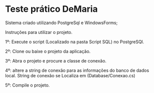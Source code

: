 # Teste prático DeMaria

Sistema criado utilizando PostgreSql e WindowsForms;<p>
<p>
Instruções para utilizar o projeto.<p>
1º: Execute o script (Localizado na pasta Script SQL) no PostgreSQl.<p>
2º: Clone ou baixe o projeto da aplicação.<p>
3º: Abra o projeto e procure a classe de conexão.<p>
4º: altere a string de conexão para as informações do banco de dados local. String de conexão se Localiza em (Database/Conexao.cs)<p>
5º: Compile o projeto.<p>
